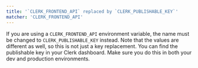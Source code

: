 ```yaml
---
title: '`CLERK_FRONTEND_API` replaced by `CLERK_PUBLISHABLE_KEY`'
matcher: 'CLERK_FRONTEND_API'
---
```


If you are using a `CLERK_FRONTEND_API` environment variable, the name must be changed to `CLERK_PUBLISHABLE_KEY` instead. Note that the values are different as well, so this is not just a key replacement. You can find the publishable key in your Clerk dashboard. Make sure you do this in both your dev and production environments.
